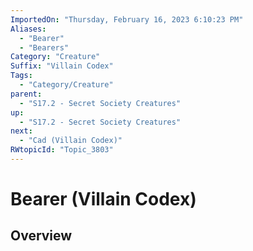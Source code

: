```yaml
---
ImportedOn: "Thursday, February 16, 2023 6:10:23 PM"
Aliases:
  - "Bearer"
  - "Bearers"
Category: "Creature"
Suffix: "Villain Codex"
Tags:
  - "Category/Creature"
parent:
  - "S17.2 - Secret Society Creatures"
up:
  - "S17.2 - Secret Society Creatures"
next:
  - "Cad (Villain Codex)"
RWtopicId: "Topic_3803"
---
```

# Bearer (Villain Codex)
## Overview
